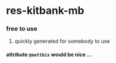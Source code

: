 # res-kitbank-mb

### free to use
1. quickly generated for somebody to use

#### attribute `@mattbis` would be nice ... 
